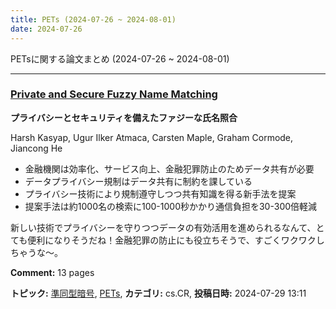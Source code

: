 ```yaml
---
title: PETs (2024-07-26 ~ 2024-08-01)
date: 2024-07-26
---
```


PETsに関する論文まとめ (2024-07-26 ~ 2024-08-01)


- - -

### [Private and Secure Fuzzy Name Matching](http://arxiv.org/abs/2407.19979)

**プライバシーとセキュリティを備えたファジーな氏名照合**

Harsh Kasyap, Ugur Ilker Atmaca, Carsten Maple, Graham Cormode, Jiancong He

- 金融機関は効率化、サービス向上、金融犯罪防止のためデータ共有が必要
- データプライバシー規制はデータ共有に制約を課している
- プライバシー技術により規制遵守しつつ共有知識を得る新手法を提案
- 提案手法は約1000名の検索に100-1000秒かかり通信負担を30-300倍軽減

新しい技術でプライバシーを守りつつデータの有効活用を進められるなんて、とても便利になりそうだね！金融犯罪の防止にも役立ちそうで、すごくワクワクしちゃうな～。

**Comment:** 13 pages

**トピック:** [準同型暗号](../../he), [PETs](../../pets), **カテゴリ:** cs.CR, **投稿日時:** 2024-07-29 13:11
